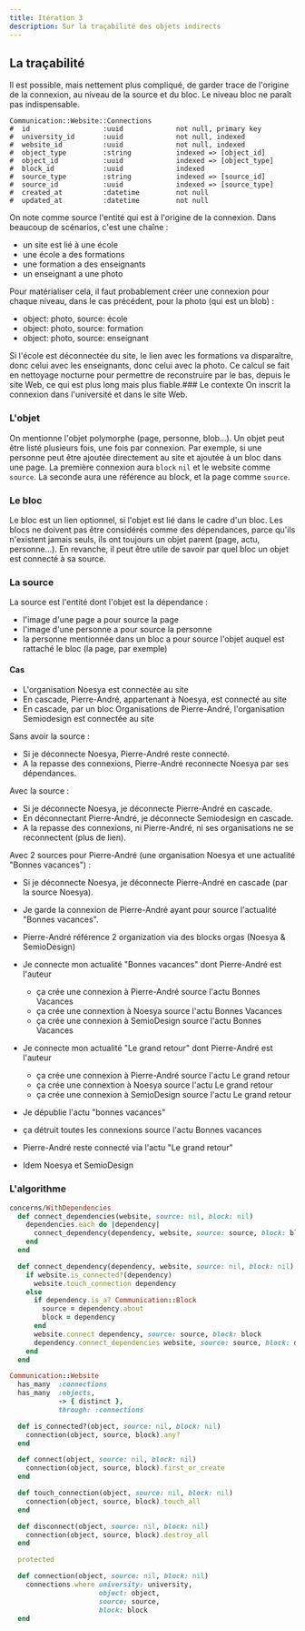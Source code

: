 ```yaml
---
title: Itération 3
description: Sur la traçabilité des objets indirects
---
```


## La traçabilité

Il est possible, mais nettement plus compliqué, de garder trace de l'origine de la connexion, au niveau de la source et du bloc.
Le niveau bloc ne paraît pas indispensable.

```
Communication::Website::Connections
#  id                  :uuid             not null, primary key
#  university_id       :uuid             not null, indexed
#  website_id          :uuid             not null, indexed
#  object_type         :string           indexed => [object_id]
#  object_id           :uuid             indexed => [object_type]
#  block_id            :uuid             indexed
#  source_type         :string           indexed => [source_id]
#  source_id           :uuid             indexed => [source_type]
#  created_at          :datetime         not null
#  updated_at          :datetime         not null
```

On note comme source l'entité qui est à l'origine de la connexion.
Dans beaucoup de scénarios, c'est une chaîne :
- un site est lié à une école
- une école a des formations
- une formation a des enseignants
- un enseignant a une photo

Pour matérialiser cela, il faut probablement créer une connexion pour chaque niveau, dans le cas précédent, pour la photo (qui est un blob) :
- object: photo, source: école 
- object: photo, source: formation 
- object: photo, source: enseignant

Si l'école est déconnectée du site, le lien avec les formations va disparaître, donc celui avec les enseignants, donc celui avec la photo.
Ce calcul se fait en nettoyage nocturne pour permettre de reconstruire par le bas, depuis le site Web, ce qui est plus long mais plus fiable.### Le contexte
On inscrit la connexion dans l'université et dans le site Web.

### L'objet
On mentionne l'objet polymorphe (page, personne, blob...).
Un objet peut être listé plusieurs fois, une fois par connexion.
Par exemple, si une personne peut être ajoutée directement au site et ajoutée à un bloc dans une page.
La première connexion aura `block` `nil` et le website comme `source`.
La seconde aura une référence au block, et la page comme `source`.

### Le bloc
Le bloc est un lien optionnel, si l'objet est lié dans le cadre d'un bloc.
Les blocs ne doivent pas être considérés comme des dépendances, parce qu'ils n'existent jamais seuls, ils ont toujours un objet parent (page, actu, personne...).
En revanche, il peut être utile de savoir par quel bloc un objet est connecté à sa source.

### La source
La source est l'entité dont l'objet est la dépendance :
- l'image d'une page a pour source la page
- l'image d'une personne a pour source la personne
- la personne mentionnée dans un bloc a pour source l'objet auquel est rattaché le bloc (la page, par exemple)

#### Cas

- L'organisation Noesya est connectée au site
- En cascade, Pierre-André, appartenant à Noesya, est connecté au site
- En cascade, par un bloc Organisations de Pierre-André, l'organisation Semiodesign est connectée au site

Sans avoir la source :
- Si je déconnecte Noesya, Pierre-André reste connecté.
- A la repasse des connexions, Pierre-André reconnecte Noesya par ses dépendances.

Avec la source :
- Si je déconnecte Noesya, je déconnecte Pierre-André en cascade.
- En déconnectant Pierre-André, je déconnecte Semiodesign en cascade.
- A la repasse des connexions, ni Pierre-André, ni ses organisations ne se reconnectent (plus de lien).

Avec 2 sources pour Pierre-André (une organisation Noesya et une actualité "Bonnes vacances") :
- Si je déconnecte Noesya, je déconnecte Pierre-André en cascade (par la source Noesya).
- Je garde la connexion de Pierre-André ayant pour source l'actualité "Bonnes vacances".

- Pierre-André référence 2 organization via des blocks orgas (Noesya & SemioDesign)
- Je connecte mon actualité "Bonnes vacances" dont Pierre-André est l'auteur
  -  ça crée une connexion à Pierre-André source l'actu Bonnes Vacances
  -  ça crée une connextion à Noesya source l'actu Bonnes Vacances
  -  ça crée une connexion à SemioDesign source l'actu Bonnes Vacances
- Je connecte mon actualité "Le grand retour" dont Pierre-André est l'auteur
  -  ça crée une connexion à Pierre-André source l'actu Le grand retour
  -  ça crée une connextion à Noesya source l'actu Le grand retour
  -  ça crée une connexion à SemioDesign source l'actu Le grand retour
 - Je dépublie l'actu "bonnes vacances"
  -  ça détruit toutes les connexions source l'actu Bonnes vacances
  -  Pierre-André reste connecté via l'actu "Le grand retour"
  -  Idem Noesya et SemioDesign

### L'algorithme

```ruby
concerns/WithDependencies
  def connect_dependencies(website, source: nil, block: nil)
    dependencies.each do |dependency|
      connect_dependency(dependency, website, source: source, block: block)
    end
  end

  def connect_dependency(dependency, website, source: nil, block: nil)
    if website.is_connected?(dependency)
      website.touch_connection dependency
    else
      if dependency.is_a? Communication::Block
        source = dependency.about
        block = dependency
      end
      website.connect dependency, source: source, block: block
      dependency.connect_dependencies website, source: source, block: dependency
    end
  end
```

```ruby
Communication::Website
  has_many  :connections
  has_many  :objects,
            -> { distinct },
            through: :connections

  def is_connected?(object, source: nil, block: nil)
    connection(object, source, block).any?
  end

  def connect(object, source: nil, block: nil)
    connection(object, source, block).first_or_create
  end

  def touch_connection(object, source: nil, block: nil)
    connection(object, source, block).touch_all
  end

  def disconnect(object, source: nil, block: nil)
    connection(object, source, block).destroy_all
  end

  protected

  def connection(object, source: nil, block: nil)
    connections.where university: university,
                      object: object,
                      source: source,
                      block: block
  end
```
